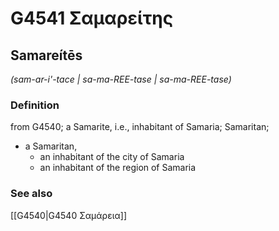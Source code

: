 # G4541 Σαμαρείτης

## Samareítēs

_(sam-ar-i'-tace | sa-ma-REE-tase | sa-ma-REE-tase)_

### Definition

from G4540; a Samarite, i.e., inhabitant of Samaria; Samaritan; 

- a Samaritan,
  - an inhabitant of the city of Samaria
  - an inhabitant of the region of Samaria

### See also

[[G4540|G4540 Σαμάρεια]]
